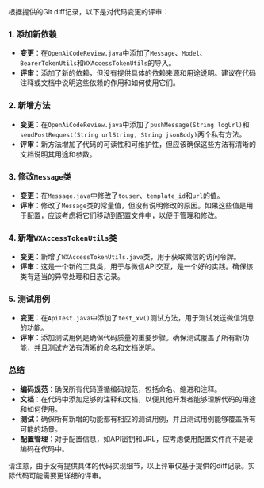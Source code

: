 根据提供的Git diff记录，以下是对代码变更的评审：

### 1. 添加新依赖
- **变更**：在`OpenAiCodeReview.java`中添加了`Message`、`Model`、`BearerTokenUtils`和`WXAccessTokenUtils`的导入。
- **评审**：添加了新的依赖，但没有提供具体的依赖来源和用途说明。建议在代码注释或文档中说明这些依赖的作用和如何使用它们。

### 2. 新增方法
- **变更**：在`OpenAiCodeReview.java`中添加了`pushMessage(String logUrl)`和`sendPostRequest(String urlString, String jsonBody)`两个私有方法。
- **评审**：新方法增加了代码的可读性和可维护性，但应该确保这些方法有清晰的文档说明其用途和参数。

### 3. 修改`Message`类
- **变更**：在`Message.java`中修改了`touser`、`template_id`和`url`的值。
- **评审**：修改了`Message`类的常量值，但没有说明修改的原因。如果这些值是用于配置，应该考虑将它们移动到配置文件中，以便于管理和修改。

### 4. 新增`WXAccessTokenUtils`类
- **变更**：新增了`WXAccessTokenUtils.java`类，用于获取微信的访问令牌。
- **评审**：这是一个新的工具类，用于与微信API交互，是一个好的实践。确保该类有适当的异常处理和日志记录。

### 5. 测试用例
- **变更**：在`ApiTest.java`中添加了`test_xv()`测试方法，用于测试发送微信消息的功能。
- **评审**：添加测试用例是确保代码质量的重要步骤。确保测试覆盖了所有新功能，并且测试方法有清晰的命名和文档说明。

### 总结
- **编码规范**：确保所有代码遵循编码规范，包括命名、缩进和注释。
- **文档**：在代码中添加足够的注释和文档，以便其他开发者能够理解代码的用途和如何使用。
- **测试**：确保所有新增的功能都有相应的测试用例，并且测试用例能够覆盖所有可能的场景。
- **配置管理**：对于配置信息，如API密钥和URL，应考虑使用配置文件而不是硬编码在代码中。

请注意，由于没有提供具体的代码实现细节，以上评审仅基于提供的diff记录。实际代码可能需要更详细的评审。